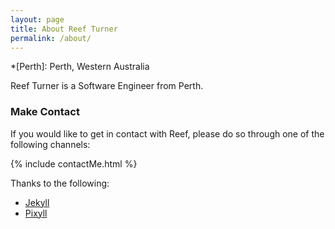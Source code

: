 ```yaml
---
layout: page
title: About Reef Turner
permalink: /about/
---
```

*[Perth]: Perth, Western Australia

Reef Turner is a Software Engineer from Perth.

### Make Contact

If you would like to get in contact with Reef, please do so through one of the
following channels:

{% include contactMe.html %}

Thanks to the following:

* [Jekyll](http://jekyllrb.com)
* [Pixyll](https://github.com/johnotander/pixyll)
